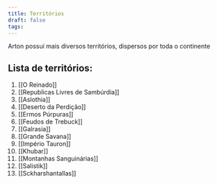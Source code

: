 ```yaml
---
title: Territórios
draft: false
tags:
---
```

Arton possuí mais diversos territórios, dispersos por toda o continente 
## Lista de territórios:

1. [[O Reinado]]
2. [[Republicas Livres de Sambúrdia]]
3. [[Aslothia]]
4. [[Deserto da Perdição]]
5. [[Ermos Púrpuras]]
6. [[Feudos de Trebuck]]
7. [[Galrasia]]
8. [[Grande Savana]]
9. [[Império Tauron]]
10. [[Khubar]]
11. [[Montanhas Sanguinárias]]
12. [[Salistik]]
13. [[Sckharshantallas]]







